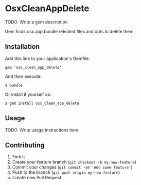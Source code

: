 # OsxCleanAppDelete

TODO: Write a gem description

Gem finds osx app bundle releated files and opts to delete them

## Installation

Add this line to your application's Gemfile:

    gem 'osx_clean_app_delete'

And then execute:

    $ bundle

Or install it yourself as:

    $ gem install osx_clean_app_delete

## Usage

TODO: Write usage instructions here

## Contributing

1. Fork it
2. Create your feature branch (`git checkout -b my-new-feature`)
3. Commit your changes (`git commit -am 'Add some feature'`)
4. Push to the branch (`git push origin my-new-feature`)
5. Create new Pull Request
